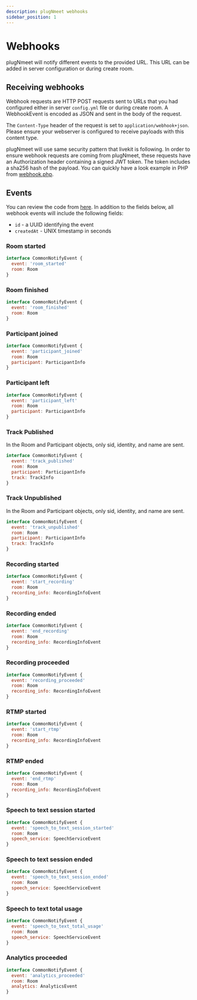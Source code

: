 ```yaml
---
description: plugNmeet webhooks
sidebar_position: 1
---
```

# Webhooks

plugNmeet will notify different events to the provided URL. This URL can be added in server configuration or during create room.

## Receiving webhooks
Webhook requests are HTTP POST requests sent to URLs that you had configured either in server `config.yml` file or during create room. A WebhookEvent is encoded as JSON and sent in the body of the request.

The `Content-Type` header of the request is set to `application/webhook+json`. Please ensure your webserver is configured to receive payloads with this content type.

plugNmeet will use same security pattern that livekit is following. In order to ensure webhook requests are coming from plugNmeet, these requests have an Authorization header containing a signed JWT token. The token includes a sha256 hash of the payload. You can quickly have a look example in PHP from [webhook.php](https://github.com/mynaparrot/plugNmeet-sdk-php/blob/main/examples/webhook.php).

## Events
You can review the code from [here](https://github.com/mynaparrot/plugnmeet-protocol/blob/main/proto_files/plugnmeet_common.proto#L8C9-L8C26).
In addition to the fields below, all webhook events will include the following fields:

- `id` - a UUID identifying the event
- `createdAt` - UNIX timestamp in seconds

### Room started
```js
interface CommonNotifyEvent {
  event: 'room_started'
  room: Room
}
```

### Room finished
```js
interface CommonNotifyEvent {
  event: 'room_finished'
  room: Room
}
```

### Participant joined
```js
interface CommonNotifyEvent {
  event: 'participant_joined'
  room: Room
  participant: ParticipantInfo
}
```

### Participant left
```js
interface CommonNotifyEvent {
  event: 'participant_left'
  room: Room
  participant: ParticipantInfo
}
```

### Track Published

In the Room and Participant objects, only sid, identity, and name are sent.
```js
interface CommonNotifyEvent {
  event: 'track_published'
  room: Room
  participant: ParticipantInfo
  track: TrackInfo
}
```

### Track Unpublished

In the Room and Participant objects, only sid, identity, and name are sent.
```js
interface CommonNotifyEvent {
  event: 'track_unpublished'
  room: Room
  participant: ParticipantInfo
  track: TrackInfo
}
```

### Recording started
```js
interface CommonNotifyEvent {
  event: 'start_recording'
  room: Room
  recording_info: RecordingInfoEvent
}
```

### Recording ended
```js
interface CommonNotifyEvent {
  event: 'end_recording'
  room: Room
  recording_info: RecordingInfoEvent
}
```

### Recording proceeded
```js
interface CommonNotifyEvent {
  event: 'recording_proceeded'
  room: Room
  recording_info: RecordingInfoEvent
}
```

### RTMP started
```js
interface CommonNotifyEvent {
  event: 'start_rtmp'
  room: Room
  recording_info: RecordingInfoEvent
}
```

### RTMP ended
```js
interface CommonNotifyEvent {
  event: 'end_rtmp'
  room: Room
  recording_info: RecordingInfoEvent
}
```

### Speech to text session started
```js
interface CommonNotifyEvent {
  event: 'speech_to_text_session_started'
  room: Room
  speech_service: SpeechServiceEvent
}
```

### Speech to text session ended
```js
interface CommonNotifyEvent {
  event: 'speech_to_text_session_ended'
  room: Room
  speech_service: SpeechServiceEvent
}
```

### Speech to text total usage
```js
interface CommonNotifyEvent {
  event: 'speech_to_text_total_usage'
  room: Room
  speech_service: SpeechServiceEvent
}
```

### Analytics proceeded
```js
interface CommonNotifyEvent {
  event: 'analytics_proceeded'
  room: Room
  analytics: AnalyticsEvent
}
```
